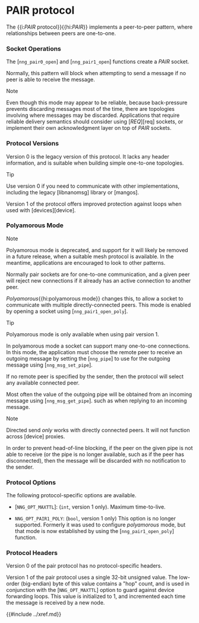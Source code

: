 # PAIR protocol

The {{i:*PAIR* protocol}}{{hi:*PAIR*}} implements a peer-to-peer pattern, where
relationships between peers are one-to-one.

### Socket Operations

The [`nng_pair0_open`] and [`nng_pair1_open`] functions create a _PAIR_ socket.

Normally, this pattern will block when attempting to send a message if
no peer is able to receive the message.

> [!NOTE]
> Even though this mode may appear to be reliable, because back-pressure
> prevents discarding messages most of the time, there are topologies involving
> where messages may be discarded.
> Applications that require reliable delivery semantics should consider using
> [_REQ_][req] sockets, or implement their own acknowledgment layer on top of _PAIR_ sockets.

### Protocol Versions

Version 0 is the legacy version of this protocol.
It lacks any header
information, and is suitable when building simple one-to-one topologies.

> [!TIP]
> Use version 0 if you need to communicate with other implementations,
> including the legacy [libnanomsg] library or [mangos].

Version 1 of the protocol offers improved protection against loops when
used with [devices][device].

### Polyamorous Mode

> [!NOTE]
> Polyamorous mode is deprecated, and support for it will likely
> be removed in a future release, when a suitable mesh protocol is
> available.
> In the meantime, applications are encouraged to look to other patterns.

Normally pair sockets are for one-to-one communication, and a given peer
will reject new connections if it already has an active connection to another
peer.

_Polyamorous_{{hi:polyamorous mode}} changes this, to allow a socket to communicate with
multiple directly-connected peers.
This mode is enabled by opening a socket using [`nng_pair1_open_poly`].

> [!TIP]
> Polyamorous mode is only available when using pair version 1.

In polyamorous mode a socket can support many one-to-one connections.
In this mode, the application must
choose the remote peer to receive an outgoing message by setting the
[`nng_pipe`] to use for the outgoing message using [`nng_msg_set_pipe`].

If no remote peer is specified by the sender, then the protocol will select
any available connected peer.

Most often the value of the outgoing pipe will be obtained from an incoming
message using [`nng_msg_get_pipe`].
such as when replying to an incoming message.

> [!NOTE]
> Directed send _only_ works with directly connected peers.
> It will not function across [device] proxies.

In order to prevent head-of-line blocking, if the peer on the given pipe
is not able to receive (or the pipe is no longer available, such as if the
peer has disconnected), then the message will be discarded with no notification
to the sender.

### Protocol Options

The following protocol-specific options are available.

- [`NNG_OPT_MAXTTL`]:
  (`int`, version 1 only). Maximum time-to-live.

- `NNG_OPT_PAIR1_POLY`:
  (`bool`, version 1 only) This option is no longer supported.
  Formerly it was used to configure _polyamorous_ mode, but that mode
  is now established by using the [`nng_pair1_open_poly`] function.

### Protocol Headers

Version 0 of the pair protocol has no protocol-specific headers.

Version 1 of the pair protocol uses a single 32-bit unsigned value. The
low-order (big-endian) byte of this value contains a "hop" count, and is
used in conjunction with the [`NNG_OPT_MAXTTL`] option to guard against
device forwarding loops.
This value is initialized to 1, and incremented each time the message is
received by a new node.

{{#include ../xref.md}}
